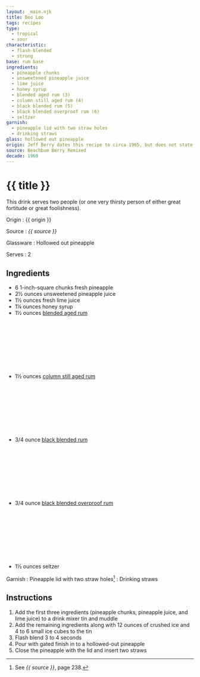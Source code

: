 ```yaml
---
layout: _main.njk
title: Boo Loo
tags: recipes
type:
  - tropical
  - sour
characteristic:
  - flash-blended
  - strong
base: rum base
ingredients:
  - pineapple chunks
  - unsweetened pineapple juice
  - lime juice
  - honey syrup
  - blended aged rum (3)
  - column still aged rum (4)
  - black blended rum (5)
  - black blended overproof rum (6)
  - seltzer
garnish:
  - pineapple lid with two straw holes
  - drinking straws
glass: hollowed out pineapple
origin: Jeff Berry dates this recipe to circa 1965, but does not state its origin.
source: Beachbum Berry Remixed
decade: 1960
---
```

<!-- markdownlint-disable MD025 -->
# {{ title }}
<!-- markdownlint-disable MD025 -->

This drink serves two people (or one very thirsty person of either great fortitude or great foolishness).

Origin
  : {{ origin }}

Source
  : <cite>{{ source }}</cite>

Glassware
  : Hollowed out pineapple

Serves
  : 2

## Ingredients

* 6 1-inch-square chunks fresh pineapple
* 2&frac12; ounces unsweetened pineapple juice
* 1&frac12; ounces fresh lime juice
* 1&frac14; ounces honey syrup
* 1&frac12; ounces [blended aged rum](/rums/05-rum-blended-aged/)<icon-l space="1em" label="(3)" class="bigger"><span class="with-icon"><svg class="icon"><use href="/assets/images/icons/circle-3.svg#circle-3"></use></svg></span></icon-l>
* 1&frac12; ounces [column still aged rum](/rums/08-rum-column-still-aged/)<icon-l space="1em" label="(4)" class="bigger"><span class="with-icon"><svg class="icon"><use href="/assets/images/icons/circle-4.svg#circle-4"></use></svg></span></icon-l>
* 3/4 ounce [black blended rum](/11-rum-black-blended/)<icon-l space="1em" label="(5)" class="bigger"><span class="with-icon"><svg class="icon"><use href="/assets/images/icons/circle-5.svg#circle-5"></use></svg></span></icon-l>
* 3/4 ounce [black blended overproof rum](/rums/12-rum-black-blended-overproof/)<icon-l space="1em" label="(6)" class="bigger"><span class="with-icon"><svg class="icon"><use href="/assets/images/icons/circle-6.svg#circle-6"></use></svg></span></icon-l>
* 1&frac12; ounces seltzer

Garnish
  : Pineapple lid with two straw holes[^1]
  : Drinking straws

[^1]: See <cite>{{ source }}</cite>, page 238.

## Instructions

1. Add the first three ingredients (pineapple chunks, pineapple juice, and lime juice) to a drink mixer tin and muddle
2. Add the remaining ingredients along with 12 ounces of crushed ice and 4 to 6 small ice cubes to the tin
3. Flash blend 3 to 4 seconds
4. Pour with gated finish in to a hollowed-out pineapple
5. Close the pineapple with the lid and insert two straws
